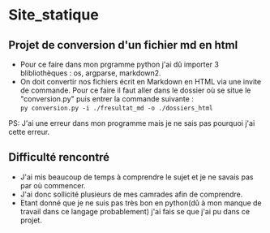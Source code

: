 # Site_statique

## Projet de conversion d'un fichier md en html

* Pour ce faire dans mon prgramme python j'ai dû importer 3 blibliothèques : os, argparse, markdown2.
* On doit convertir nos fichiers écrit en Markdown en HTML via une invite de commande. Pour ce faire il faut aller dans le dossier où se situe le "conversion.py" puis entrer la commande suivante :   
`py conversion.py -i ./fresultat_md -o ./dossiers_html`

PS: J'ai une erreur dans mon programme mais je ne sais pas pourquoi j'ai cette erreur.

## Difficulté rencontré

* J'ai mis beaucoup de temps à comprendre le sujet et je ne savais pas par où commencer.  
* J'ai donc sollicité plusieurs de mes camrades afin de comprendre.  
* Etant donné que je ne suis pas très bon en python(dû à mon manque de travail dans ce langage probablement) j'ai fais se que j'ai pu dans ce projet.
